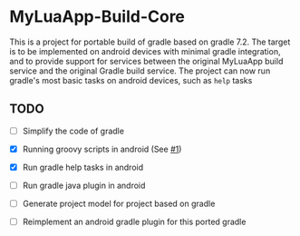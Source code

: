 # MyLuaApp-Build-Core

This is a project for portable build of gradle based on gradle 7.2.
The target is to be implemented on android devices with minimal gradle integration, and to provide support for services between the original MyLuaApp build service and the original Gradle build service.
The project can now run gradle's most basic tasks on android devices, such as `help` tasks

## TODO
 - [ ] Simplify the code of gradle
 - [x] Running groovy scripts in android (See [#1](https://github.com/dingyi222666/GroovyInAndroid))
 - [x] Run gradle help tasks in android
 - [ ] Run gradle java plugin in android
 - [ ] Generate project model for project based on gradle
 - [ ] Reimplement an android gradle plugin for this ported gradle


